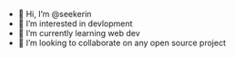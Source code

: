 - 👋 Hi, I’m @seekerin
- 👀 I’m interested in devlopment
- 🌱 I’m currently learning web dev
- 💞️ I’m looking to collaborate on any open source project


<!---
seekerin/seekerin is a ✨ special ✨ repository because its `README.md` (this file) appears on your GitHub profile.
You can click the Preview link to take a look at your changes.
--->
